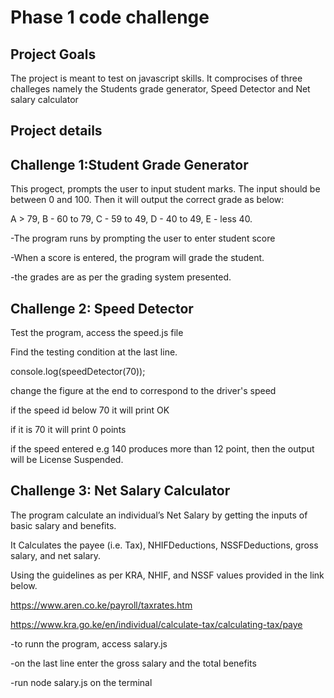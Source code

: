 
# Phase 1 code challenge

## Project Goals

The project is meant to test on javascript skills. 
It comprocises of three challeges namely the Students grade generator, Speed Detector and Net salary calculator
## Project details

## Challenge 1:Student Grade Generator
This progect, prompts the user to input student marks. The input should be between 0 and 100. Then it will output the correct grade as below:

A > 79, B - 60 to 79, C -  59 to 49, D - 40 to 49, E - less 40.

-The program runs by prompting the user to enter student score

-When a score is entered, the program will grade the student.

-the grades are as per the grading system presented.




## Challenge 2: Speed Detector

Test the program, access the speed.js file

Find the testing condition at the last line. 

console.log(speedDetector(70));

change the figure at the end to correspond to the driver's speed

if the speed id below 70 it will print OK

if  it is 70 it will print 0 points

if the speed entered e.g 140 produces more than 12 point, then the output will be License Suspended.


## Challenge 3: Net Salary Calculator 

The program calculate an individual’s Net Salary by getting the inputs of basic salary and benefits. 

It Calculates the payee (i.e. Tax), NHIFDeductions, NSSFDeductions, gross salary, and net salary. 

Using the guidelines as per  KRA, NHIF, and NSSF values provided in the link below.

https://www.aren.co.ke/payroll/taxrates.htm 

https://www.kra.go.ke/en/individual/calculate-tax/calculating-tax/paye

-to runn the program, access salary.js

-on the last line enter the gross salary and the total benefits

-run node salary.js on the terminal
